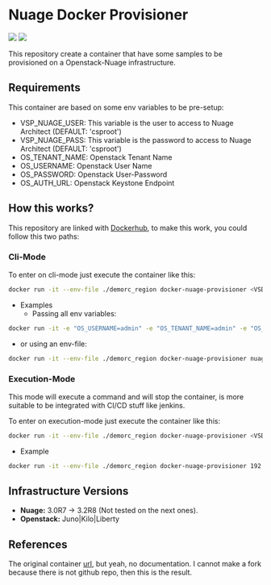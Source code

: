 # Nuage Docker Provisioner
[![](https://images.microbadger.com/badges/license/padajuan/docker-nuage-provisioner.svg)](http://microbadger.com/images/padajuan/docker-nuage-provisioner)
[![](https://images.microbadger.com/badges/image/padajuan/docker-nuage-provisioner.svg)](http://microbadger.com/images/padajuan/docker-nuage-provisioner)

This repository create a container that have some samples to be provisioned on a Openstack-Nuage infrastructure.

## Requirements
This container are based on some env variables to be pre-setup:
- VSP_NUAGE_USER: This variable is the user to access to Nuage Architect (DEFAULT: 'csproot')
- VSP_NUAGE_PASS: This variable is the password to access to Nuage Architect (DEFAULT: 'csproot')
- OS_TENANT_NAME: Openstack Tenant Name
- OS_USERNAME: Openstack User Name
- OS_PASSWORD: Openstack User-Password
- OS_AUTH_URL: Openstack Keystone Endpoint

## How this works?
This repository are linked with [Dockerhub](https://hub.docker.com/r/padajuan/nuage-docker-provisioner/), to make this work, you could follow this two paths:

### Cli-Mode
To enter on cli-mode just execute the container like this:
```sh
docker run -it --env-file ./demorc_region docker-nuage-provisioner <VSD_VIP>
```

- Examples
  - Passing all env variables:
```sh
docker run -it -e "OS_USERNAME=admin" -e "OS_TENANT_NAME=admin" -e "OS_PASSWORD=admin" -e "OS_AUTH_URL=http://keystone.demo.corp:35357/v2.0/" -e "VSP_NUAGE_USER=csproot" -e "VSP_NUAGE_PASS=admin" docker-nuage-provisioner nuage.demo.corp
```
  - or using an env-file:
```sh
docker run -it --env-file ./demorc_region docker-nuage-provisioner nuage.demo.corp
```

### Execution-Mode
This mode will execute a command and will stop the container, is more suitable to be integrated with CI/CD stuff like jenkins.

To enter on execution-mode just execute the container like this:
```sh
docker run -it --env-file ./demorc_region docker-nuage-provisioner <VSD_VIP> <TENANT/DOMAIN> <sample/*.nuage file>
```

- Example
```sh
docker run -it --env-file ./demorc_region docker-nuage-provisioner 192.168.0.100 COMMS_TEST samples/3-tier-app.nuage
```

## Infrastructure Versions
- **Nuage:** 3.0R7 -> 3.2R8 (Not tested on the next ones).
- **Openstack:** Juno|Kilo|Liberty

## References
The original container [url](https://hub.docker.com/r/nuage/import/), but yeah, no documentation.
I cannot make a fork because there is not github repo, then this is the result.
